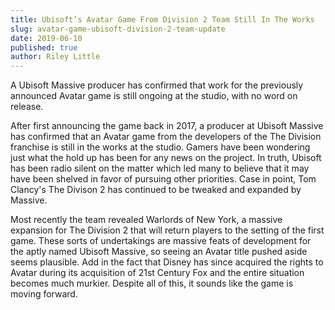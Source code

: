 ```yaml
---
title: Ubisoft’s Avatar Game From Division 2 Team Still In The Works
slug: avatar-game-ubisoft-division-2-team-update
date: 2019-06-10
published: true
author: Riley Little
---
```


A Ubisoft Massive producer has confirmed that work for the previously announced Avatar game is still ongoing at the studio, with no word on release.

After first announcing the game back in 2017, a producer at Ubisoft Massive has confirmed that an Avatar game from the developers of the The Division franchise is still in the works at the studio. Gamers have been wondering just what the hold up has been for any news on the project. In truth, Ubisoft has been radio silent on the matter which led many to believe that it may have been shelved in favor of pursuing other priorities. Case in point, Tom Clancy's The Divison 2 has continued to be tweaked and expanded by Massive.

Most recently the team revealed Warlords of New York, a massive expansion for The Division 2 that will return players to the setting of the first game. These sorts of undertakings are massive feats of development for the aptly named Ubisoft Massive, so seeing an Avatar title pushed aside seems plausible. Add in the fact that Disney has since acquired the rights to Avatar during its acquisition of 21st Century Fox and the entire situation becomes much murkier. Despite all of this, it sounds like the game is moving forward.
